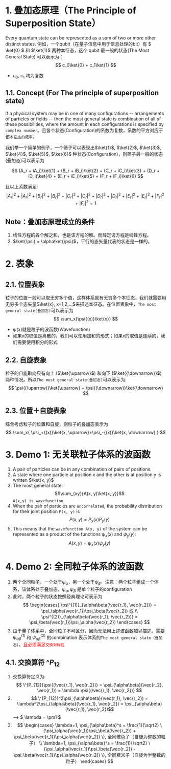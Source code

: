 <!--
 * @Author: Uper 41718895+Hyliu-BUAA@users.noreply.github.com
 * @Date: 2022-06-08 18:11:41
 * @LastEditors: Uper 41718895+Hyliu-BUAA@users.noreply.github.com
 * @LastEditTime: 2022-07-12 16:52:29
 * @FilePath: /Quantum_Mechanics/qm/1.叠加态.md
 * @Description: 这是默认设置,请设置`customMade`, 打开koroFileHeader查看配置 进行设置: https://github.com/OBKoro1/koro1FileHeader/wiki/%E9%85%8D%E7%BD%AE
-->
# 1. 叠加态原理（The Principle of Superposition State）

Every quantum state can be represented as a sum of two or more other distinct states. 例如，一个qubit（在量子信息中用于信息处理的bit）有 $ \ket{0} $ 和 $\ket{1}$ 两种本征态，这个 qubit 最一般的状态(The Most General State) 可以表示为：
$$ c_0\ket{0} + c_1\ket{1} $$
- $c_0$, $c_1$ 均为复数

## 1.1. Concept (For The principle of superposition state)
If a physical system may be in one of many configurations -- arrangements of particles or fields -- then the most general state is combination of all of these possibilities, where the amount in each configurations is specified by `complex number`。且各个状态(Configuration)的系数为复数，系数的平方对应于该`本征态的概率`。

我们举一个简单的例子，一个筛子可以表现出$\ket{1}$, $\ket{2}$, $\ket{3}$, $\ket{4}$, $\ket{5}$, $\ket{6}$ 种状态(Configuration)，则筛子最一般的状态(叠加态)可以表示为

$$ (A_r + iA_i)\ket{1} + (B_r + iB_i)\ket{2} + (C_r + iC_i)\ket{3} + (D_r + iD_i)\ket{4} + (E_r + iE_i)\ket{5} + (F_r + iF_i)\ket{6} $$

且以上系数满足:
$$ \left| A_r \right|^2 + \left| A_r \right|^2 + \left| B_r \right|^2 + \left| B_r \right|^2 + \left| C_r \right|^2 + \left| C_r \right|^2 + \left| D_r \right|^2 + \left| D_r \right|^2 + \left| E_r \right|^2 + \left| E_r \right|^2 + \left| F_r \right|^2 + \left| F_r \right|^2  = 1$$

## Note：叠加态原理成立的条件
1. 线性方程的各个解之和，也是该方程的解。而薛定谔方程是线性方程。
2. $\ket{\psi} = \alpha\ket{\psi}$，平行的态矢量代表的状态是一样的。


# 2. 表象
## 2.1. 位置表象
粒子的位置一般可以取无穷多个值，这样体系就有无穷多个本征态，我们就需要用无穷多个态矢量$\ket{x}, x=1,2,...$来描述本征态。在位置表象中，`The most general state(叠加态)`可以表示为
$$ \sum_x{\psi{(x)}\ket{x}} $$
- $\psi{(x)}$就是粒子的波函数(Wavefunction)
- 如果x的取值是离散的，我们可以使用加和的形式；如果x的取值是连续的，我们需要使用积分的形式

## 2.2. 自旋表象
粒子的自旋取向只有向上 ($\ket{\uparrow}$) 和向下 ($\ket{{\downarrow}}$) 两种情况。所以`The most general state(叠加态)`可以表示为:
$$ \psi{(\uparrow)}\ket{\uparrow} + \psi{(\downarrow)}\ket{\downarrow} $$

## 2.3. 位置＋自旋表象
综合考虑粒子的位置和自旋，则粒子的叠加态表示为
$$ \sum_x{ \psi_+{(x)}\ket{x, \uparrow}+\psi_-{(x)}\ket{x, \downarrow} } $$


# 3. Demo 1: 无关联粒子体系的波函数
1. A pair of particles can be in any combination of pairs of positions.
2. A state where one particle at position x and the other is at position y is written $\ket{x, y}$
3. The most general state: $$\sum_{xy}{A(x, y)\ket{x, y}}$$ `A(x,y) is wavefunction`
4. When the pair of particles are `uncorrelated`, the probability distribution for their joint position `P(x, y)` is $$P (x,y) = P_x(x)P_y(y)$$
5. This means that the `wavefunction A(x, y)` of the system can be represented as a product of the functions $\psi_x(x)$ and $\psi_y(y)$: $$ A(x, y) = \psi_x(x)\psi_y(y) $$

# 4. Demo 2: 全同粒子体系的波函数
1. 两个全同粒子，一个处于$\psi_\alpha$，另一个处于$\psi_\beta$。注意：两个粒子组成一个体系，该体系处于叠加态。$\psi_\alpha, \psi_\beta$ 是单个粒子的configuration
2. 此时，两个粒子的状态按照经典理论可表示为
$$ \begin{cases} \psi^{(1)}_{\alpha\beta(\vec{r_1}, \vec{r_2})} = \psi_\alpha(\vec{r_1})\psi_\beta(\vec{r_2}) 或 \\    \psi^{(2)}_{\alpha\beta(\vec{r_1}, \vec{r_2})} = \psi_\beta(\vec{r_1})\psi_\alpha(\vec{r_2})   \end{cases} $$
3. 由于量子体系中，全同粒子不可区分，因而无法用上述波函数加以描述。需要$\psi_{\alpha\beta}^{(1)}$ 和 $\psi_{\alpha\beta}^{(2)}$ 的combination 表示体系的`The most general state（叠加态）`。<font color="red">且必须满足`交换对称性`</font>

## 4.1. 交换算符 $\^{P_{12}}$
1. 交换算符定义为: $$ \^{P_{12}}\psi{(\vec{r_1}, \vec{r_2})} = \psi_{\alpha\beta}(\vec{r_2}, \vec{r_1}) = \lambda \psi{(\vec{r_1}, \vec{r_2})} $$
2. $$ \^{P_{12}}^2\psi_{\alpha\beta}(\vec{r_1}, \vec{r_2}) = \lambda^2\psi_{\alpha\beta}(\vec{r_1}, \vec{r_2}) = \psi_{\alpha\beta}(\vec{r_1}, \vec{r_2})$$ --> $ \lambda = \pm1 $ 
3. $$ \begin{cases} \lambda=1, \psi_{\alpha\beta}^s = \frac{1}{\sqrt2} \{\psi_\alpha(\vec{r_1})\psi_\beta(\vec{r_2}) + \psi_\beta(\vec{r_1})\psi_\alpha(\vec{r_2}) \}, 全同玻色子（自旋为整数的粒子） \\ \lambda=1, \psi_{\alpha\beta}^s = \frac{1}{\sqrt2} \{\psi_\alpha(\vec{r_1})\psi_\beta(\vec{r_2}) - \psi_\beta(\vec{r_1})\psi_\alpha(\vec{r_2}) \}, 全同费米子（自旋为半整数的粒子）  \end{cases} $$